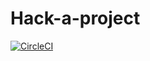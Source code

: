 # Hack-a-project

[![CircleCI](https://circleci.com/gh/neshang/Hack-a-project.svg?style=svg)](https://circleci.com/gh/neshang/Hack-a-project)
